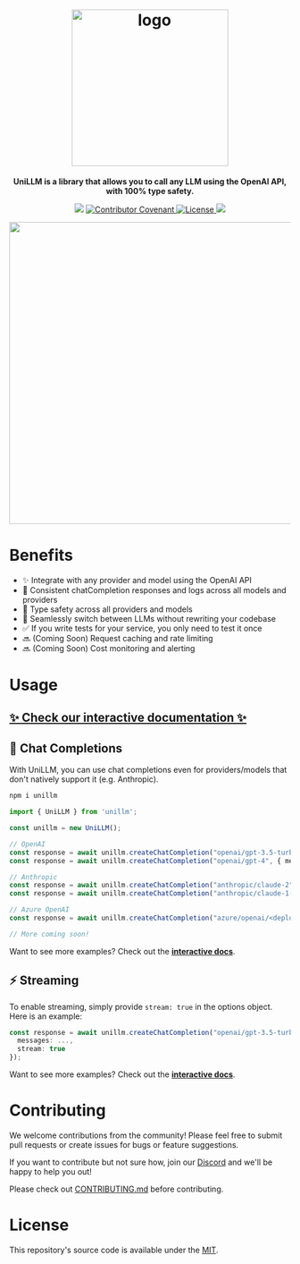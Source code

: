 <p align="center">
  <h1 align="center">
  <a href="https://docs.unillm.ai/#gh-light-mode-only" target="_blank">
    <img src="https://cdn.pezzo.ai/unillm/logo-light-mode.svg" alt="logo" width="280">
  </a>
  </h1>
</p>

<p align="center">
  <strong>UniLLM is a library that allows you to call any LLM using the OpenAI API, with 100% type safety.</strong>
</p>

<p align="center">
<img src="https://github.com/pezzolabs/unillm/actions/workflows/ci.yaml/badge.svg" />
<a href="CODE_OF_CONDUCT.md">
  <img src="https://img.shields.io/badge/Contributor%20Covenant-v2.0%20adopted-ff69b4.svg" alt="Contributor Covenant">
</a>
<a href="https://opensource.org/licenses/MIT">
  <img src="https://img.shields.io/badge/License-MIT-blue.svg" alt="License">
</a>
<a href="https://www.npmjs.com/package/unillm" target="_blank">
  <img src="https://img.shields.io/badge/npm-unillm-green">
</a>
</p>

<p align="center">
  <img src="https://cdn.pezzo.ai/unillm/animated-demo.gif" width="540" />
</p>

# Benefits

- ✨ Integrate with any provider and model using the OpenAI API
- 💬 Consistent chatCompletion responses and logs across all models and providers
- 💯 Type safety across all providers and models
- 🔁 Seamlessly switch between LLMs without rewriting your codebase
- ✅ If you write tests for your service, you only need to test it once
- 🔜 (Coming Soon) Request caching and rate limiting
- 🔜 (Coming Soon) Cost monitoring and alerting

# Usage

## [✨ Check our interactive documentation ✨](https://docs.unillm.ai)

## 💬 Chat Completions

With UniLLM, you can use chat completions even for providers/models that don't natively support it (e.g. Anthropic).

```bash
npm i unillm
```

```ts
import { UniLLM } from 'unillm';

const unillm = new UniLLM();

// OpenAI
const response = await unillm.createChatCompletion("openai/gpt-3.5-turbo", { messages: ... });
const response = await unillm.createChatCompletion("openai/gpt-4", { messages: ... });

// Anthropic
const response = await unillm.createChatCompletion("anthropic/claude-2", { messages: ... });
const response = await unillm.createChatCompletion("anthropic/claude-1-instant", { messages: ... });

// Azure OpenAI
const response = await unillm.createChatCompletion("azure/openai/<deployment-name>", { messages: ... });

// More coming soon!
```

Want to see more examples? Check out the **[interactive docs](https://docs.unillm.ai)**.

## ⚡️ Streaming

To enable streaming, simply provide `stream: true` in the options object. Here is an example:

```ts
const response = await unillm.createChatCompletion("openai/gpt-3.5-turbo", {
  messages: ...,
  stream: true
});
```

Want to see more examples? Check out the **[interactive docs](https://docs.unillm.ai)**.

# Contributing

We welcome contributions from the community! Please feel free to submit pull requests or create issues for bugs or feature suggestions.

If you want to contribute but not sure how, join our [Discord](https://discord.gg/XcEVPePwn2) and we'll be happy to help you out!

Please check out [CONTRIBUTING.md](CONTRIBUTING.md) before contributing.

# License

This repository's source code is available under the [MIT](LICENSE).
